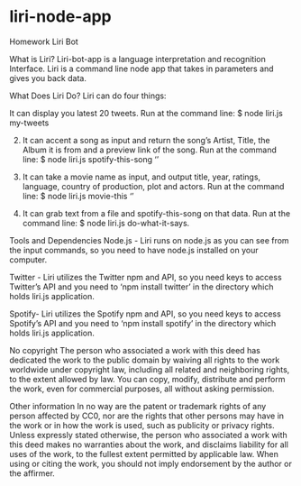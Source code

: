 
# liri-node-app
Homework Liri Bot

What is Liri?
Liri-bot-app is a language interpretation and recognition Interface. Liri is a command line node app that takes in parameters and gives you back data.

What Does Liri Do?
Liri can do four things:

It can display you latest 20 tweets.
Run at the command line: $ node liri.js my-tweets

2. It can accent a song as input and return the song’s Artist, Title, the Album it is from and a preview link of the song.
Run at the command line: $ node liri.js spotify-this-song ‘<Song Name Here>’


3. It can take a movie name as input, and output title, year, ratings, language, country of production, plot and actors.
Run at the command line: $ node liri.js movie-this ‘<Movie Title Here>’

4. It can grab text from a file and spotify-this-song on that data.
Run at the command line: $ node liri.js do-what-it-says.

Tools and Dependencies
Node.js - Liri runs on node.js as you can see from the input commands, so you need to have node.js installed on your computer.

Twitter - Liri utilizes the Twitter npm and API, so you need keys to access Twitter’s API and you need to ‘npm install twitter’ in the directory which holds liri.js application.

Spotify-  Liri utilizes the Spotify npm and API, so you need keys to access Spotify’s API and you need to ‘npm install spotify’ in the directory which holds liri.js application.






No copyright
The person who associated a work with this deed has dedicated the work to the public domain by waiving all rights to the work worldwide under copyright law, including all related and neighboring rights, to the extent allowed by law.
You can copy, modify, distribute and perform the work, even for commercial purposes, all without asking permission.

Other information
In no way are the patent or trademark rights of any person affected by CC0, nor are the rights that other persons may have in the work or in how the work is used, such as publicity or privacy rights.
Unless expressly stated otherwise, the person who associated a work with this deed makes no warranties about the work, and disclaims liability for all uses of the work, to the fullest extent permitted by applicable law. When using or citing the work, you should not imply endorsement by the author or the affirmer.
